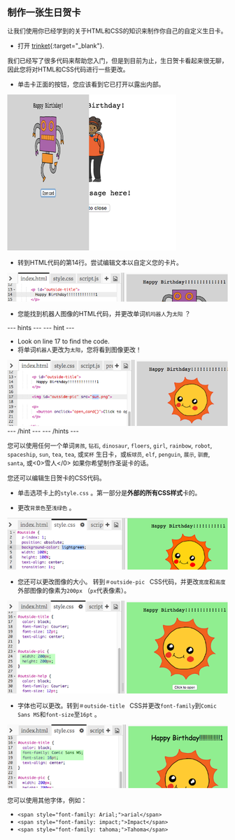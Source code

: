 ## 制作一张生日贺卡

让我们使用你已经学到的关于HTML和CSS的知识来制作你自己的自定义生日卡。

+ 打开 [trinket](https://trinket.io/html/b33e4f4ca8){:target="_blank"}.

我们已经写了很多代码来帮助您入门，但是到目前为止，生日贺卡看起来很无聊，因此您将对HTML和CSS代码进行一些更改。

+ 单击卡正面的按钮，您应该看到它已打开以露出内部。

![screenshot](images/birthday-click.png)

+ 转到HTML代码的第14行。尝试编辑文本以自定义您的卡片。

![screenshot](images/birthday-card-html.png)

+ 您能找到机器人图像的HTML代码，并更改单词` 机吗器人 `为` 太阳 ` ？

\--- hints \--- \--- hint \---

+ Look on line 17 to find the code.
+ 将单词`机器人`更改为`太阳`，您将看到图像更改！

![screenshot](images/birthday-card-sun.png) \--- /hint \--- \--- /hints \---

您可以使用任何一个单词`男孩`, `钻石`, `dinosaur`, `floers`, `girl`, `rainbow`, `robot`, `spaceship`, `sun`, `tea`, `tea`, 或`奖杯` 生日卡，或`板球员`, `elf`, `penguin`, `展示`, `驯鹿`, `santa`, 或<0>雪人</0> 如果你希望制作圣诞卡的话。

您还可以编辑生日贺卡的CSS代码。

+ 单击选项卡上的` style.css ` 。第一部分是**外部的所有CSS样式**卡的。

+ 更改`背景色`至`浅绿色` 。

![screenshot](images/birthday-card-outside.png)

+ 您还可以更改图像的大小。 转到`＃outside-pic ` CSS代码，并更改`宽度`和`高度`外部图像的像素为` 200px ` （` px `代表像素）。

![screenshot](images/birthday-card-size.png)

+ 字体也可以更改。转到`＃outside-title ` CSS并更改` font-family `到` Comic Sans MS `和` font-size `至` 16pt ` 。

![screenshot](images/birthday-card-font.png)

您可以使用其他字体，例如：

+ `<span style="font-family: Arial;">arial</span>`
+ `<span style="font-family: impact;">Impact</span>`
+ `<span style="font-family: tahoma;">Tahoma</span>`